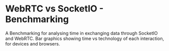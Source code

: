 # WebRTC vs SocketIO - Benchmarking

A Benchmarking for analysing time in exchanging data through SocketIO and WebRTC.
Bar graphics showing time vs technology of each interaction, for devices and browsers.
